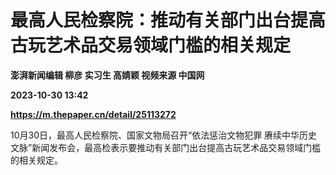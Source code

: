 # 最高人民检察院：推动有关部门出台提高古玩艺术品交易领域门槛的相关规定
**澎湃新闻编辑 柳彦 实习生 高婧颖 视频来源 中国网**

**2023-10-30 13:42**

**https://m.thepaper.cn/detail/25113272**

10月30日，最高人民检察院、国家文物局召开“依法惩治文物犯罪 赓续中华历史文脉”新闻发布会，最高检表示要推动有关部门出台提高古玩艺术品交易领域门槛的相关规定。